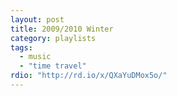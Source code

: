 ```yaml
---
layout: post
title: 2009/2010 Winter
category: playlists
tags: 
  - music
  - "time travel"
rdio: "http://rd.io/x/QXaYuDMox5o/"
---
```

